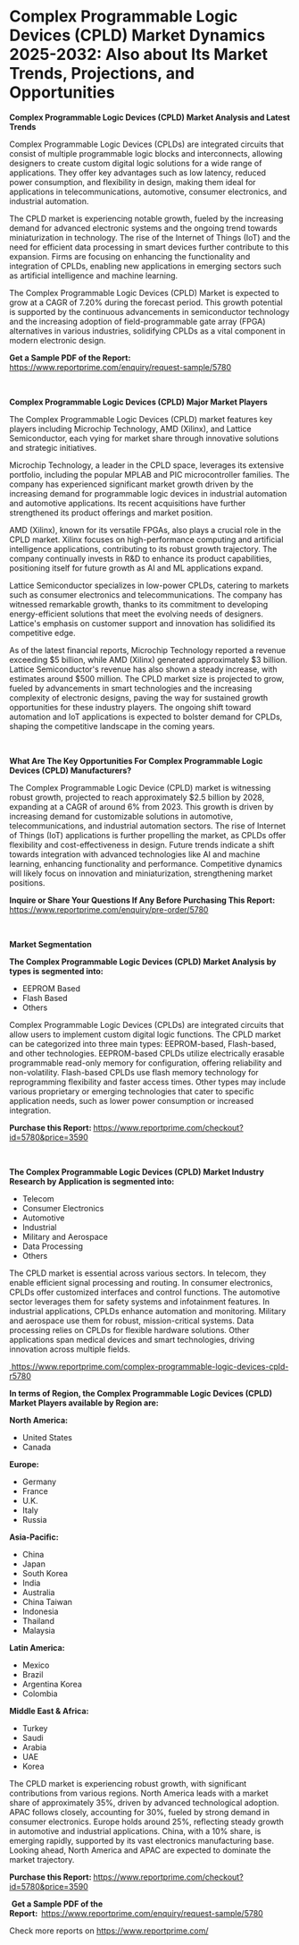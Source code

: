 <p><h1>Complex Programmable Logic Devices (CPLD) Market Dynamics 2025-2032: Also about Its Market Trends, Projections, and Opportunities</h1></p><p><strong>Complex Programmable Logic Devices (CPLD) Market Analysis and Latest Trends</strong></p>
<p><p>Complex Programmable Logic Devices (CPLDs) are integrated circuits that consist of multiple programmable logic blocks and interconnects, allowing designers to create custom digital logic solutions for a wide range of applications. They offer key advantages such as low latency, reduced power consumption, and flexibility in design, making them ideal for applications in telecommunications, automotive, consumer electronics, and industrial automation.</p><p>The CPLD market is experiencing notable growth, fueled by the increasing demand for advanced electronic systems and the ongoing trend towards miniaturization in technology. The rise of the Internet of Things (IoT) and the need for efficient data processing in smart devices further contribute to this expansion. Firms are focusing on enhancing the functionality and integration of CPLDs, enabling new applications in emerging sectors such as artificial intelligence and machine learning.</p><p>The Complex Programmable Logic Devices (CPLD) Market is expected to grow at a CAGR of 7.20% during the forecast period. This growth potential is supported by the continuous advancements in semiconductor technology and the increasing adoption of field-programmable gate array (FPGA) alternatives in various industries, solidifying CPLDs as a vital component in modern electronic design.</p></p>
<p><strong>Get a Sample PDF of the Report:&nbsp;</strong> <a href="https://www.reportprime.com/enquiry/request-sample/5780?utm_campaign=2626&utm_medium=2&utm_source=Github&utm_content=ia&utm_term=19032025&utm_id=complex-programmable-logic-devices-cpld">https://www.reportprime.com/enquiry/request-sample/5780</a></p>
<p>&nbsp;</p>
<p><strong>Complex Programmable Logic Devices (CPLD) Major Market Players</strong></p>
<p><p>The Complex Programmable Logic Devices (CPLD) market features key players including Microchip Technology, AMD (Xilinx), and Lattice Semiconductor, each vying for market share through innovative solutions and strategic initiatives. </p><p>Microchip Technology, a leader in the CPLD space, leverages its extensive portfolio, including the popular MPLAB and PIC microcontroller families. The company has experienced significant market growth driven by the increasing demand for programmable logic devices in industrial automation and automotive applications. Its recent acquisitions have further strengthened its product offerings and market position.</p><p>AMD (Xilinx), known for its versatile FPGAs, also plays a crucial role in the CPLD market. Xilinx focuses on high-performance computing and artificial intelligence applications, contributing to its robust growth trajectory. The company continually invests in R&D to enhance its product capabilities, positioning itself for future growth as AI and ML applications expand.</p><p>Lattice Semiconductor specializes in low-power CPLDs, catering to markets such as consumer electronics and telecommunications. The company has witnessed remarkable growth, thanks to its commitment to developing energy-efficient solutions that meet the evolving needs of designers. Lattice's emphasis on customer support and innovation has solidified its competitive edge.</p><p>As of the latest financial reports, Microchip Technology reported a revenue exceeding $5 billion, while AMD (Xilinx) generated approximately $3 billion. Lattice Semiconductor's revenue has also shown a steady increase, with estimates around $500 million. The CPLD market size is projected to grow, fueled by advancements in smart technologies and the increasing complexity of electronic designs, paving the way for sustained growth opportunities for these industry players. The ongoing shift toward automation and IoT applications is expected to bolster demand for CPLDs, shaping the competitive landscape in the coming years.</p></p>
<p>&nbsp;</p>
<p><strong>What Are The Key Opportunities For Complex Programmable Logic Devices (CPLD) Manufacturers?</strong></p>
<p><p>The Complex Programmable Logic Device (CPLD) market is witnessing robust growth, projected to reach approximately $2.5 billion by 2028, expanding at a CAGR of around 6% from 2023. This growth is driven by increasing demand for customizable solutions in automotive, telecommunications, and industrial automation sectors. The rise of Internet of Things (IoT) applications is further propelling the market, as CPLDs offer flexibility and cost-effectiveness in design. Future trends indicate a shift towards integration with advanced technologies like AI and machine learning, enhancing functionality and performance. Competitive dynamics will likely focus on innovation and miniaturization, strengthening market positions.</p></p>
<p><strong>Inquire or Share Your Questions If Any Before Purchasing This Report:</strong> <a href="https://www.reportprime.com/enquiry/pre-order/5780?utm_campaign=2626&utm_medium=2&utm_source=Github&utm_content=ia&utm_term=19032025&utm_id=complex-programmable-logic-devices-cpld">https://www.reportprime.com/enquiry/pre-order/5780</a></p>
<p>&nbsp;</p>
<p><strong>Market Segmentation</strong></p>
<p><strong>The Complex Programmable Logic Devices (CPLD) Market Analysis by types is segmented into:</strong></p>
<p><ul><li>EEPROM Based</li><li>Flash Based</li><li>Others</li></ul></p>
<p><p>Complex Programmable Logic Devices (CPLDs) are integrated circuits that allow users to implement custom digital logic functions. The CPLD market can be categorized into three main types: EEPROM-based, Flash-based, and other technologies. EEPROM-based CPLDs utilize electrically erasable programmable read-only memory for configuration, offering reliability and non-volatility. Flash-based CPLDs use flash memory technology for reprogramming flexibility and faster access times. Other types may include various proprietary or emerging technologies that cater to specific application needs, such as lower power consumption or increased integration.</p></p>
<p><strong>Purchase this Report:&nbsp;</strong><a href="https://www.reportprime.com/checkout?id=5780&price=3590&utm_campaign=2626&utm_medium=2&utm_source=Github&utm_content=ia&utm_term=19032025&utm_id=complex-programmable-logic-devices-cpld">https://www.reportprime.com/checkout?id=5780&price=3590</a></p>
<p>&nbsp;</p>
<p><strong>The Complex Programmable Logic Devices (CPLD) Market Industry Research by Application is segmented into:</strong></p>
<p><ul><li>Telecom</li><li>Consumer Electronics</li><li>Automotive</li><li>Industrial</li><li>Military and Aerospace</li><li>Data Processing</li><li>Others</li></ul></p>
<p><p>The CPLD market is essential across various sectors. In telecom, they enable efficient signal processing and routing. In consumer electronics, CPLDs offer customized interfaces and control functions. The automotive sector leverages them for safety systems and infotainment features. In industrial applications, CPLDs enhance automation and monitoring. Military and aerospace use them for robust, mission-critical systems. Data processing relies on CPLDs for flexible hardware solutions. Other applications span medical devices and smart technologies, driving innovation across multiple fields.</p></p>
<p><a href="https://www.reportprime.com/complex-programmable-logic-devices-cpld-r5780?utm_campaign=2626&utm_medium=2&utm_source=Github&utm_content=ia&utm_term=19032025&utm_id=complex-programmable-logic-devices-cpld">&nbsp;https://www.reportprime.com/complex-programmable-logic-devices-cpld-r5780</a></p>
<p><strong>In terms of Region, the Complex Programmable Logic Devices (CPLD) Market Players available by Region are:</strong></p>
<p>
    <p> <strong> North America: </strong>
        <ul>
            <li>United States</li>
            <li>Canada</li>
        </ul>
        </p> 
    <p> <strong> Europe: </strong>
        <ul>
            <li>Germany</li>
            <li>France</li>
            <li>U.K.</li>
            <li>Italy</li>
            <li>Russia</li>
        </ul>
        </p> 
    <p> <strong> Asia-Pacific: </strong>
        <ul>
            <li>China</li>
            <li>Japan</li>
            <li>South Korea</li>
            <li>India</li>
            <li>Australia</li>
            <li>China Taiwan</li>
            <li>Indonesia</li>
            <li>Thailand</li>
            <li>Malaysia</li>
        </ul>
        </p> 
    <p> <strong> Latin America: </strong>
        <ul>
            <li>Mexico</li>
            <li>Brazil</li>
            <li>Argentina Korea</li>
            <li>Colombia</li>
        </ul>
        </p> 
    <p> <strong> Middle East & Africa: </strong>
        <ul>
            <li>Turkey</li>
            <li>Saudi</li>
            <li>Arabia</li>
            <li>UAE</li>
            <li>Korea</li>
        </ul>
    </p>
    </p>
<p><p>The CPLD market is experiencing robust growth, with significant contributions from various regions. North America leads with a market share of approximately 35%, driven by advanced technological adoption. APAC follows closely, accounting for 30%, fueled by strong demand in consumer electronics. Europe holds around 25%, reflecting steady growth in automotive and industrial applications. China, with a 10% share, is emerging rapidly, supported by its vast electronics manufacturing base. Looking ahead, North America and APAC are expected to dominate the market trajectory.</p></p>
<p><strong>Purchase this Report: </strong><a href="https://www.reportprime.com/checkout?id=5780&price=3590&utm_campaign=2626&utm_medium=2&utm_source=Github&utm_content=ia&utm_term=19032025&utm_id=complex-programmable-logic-devices-cpld">https://www.reportprime.com/checkout?id=5780&price=3590</a></p>
<p>&nbsp;<strong>Get a Sample PDF of the Report:&nbsp;&nbsp;</strong><a href="https://www.reportprime.com/enquiry/request-sample/5780?utm_campaign=2626&utm_medium=2&utm_source=Github&utm_content=ia&utm_term=19032025&utm_id=complex-programmable-logic-devices-cpld">https://www.reportprime.com/enquiry/request-sample/5780</a></p>
<p><strong></strong></p>
<p>Check more reports on <a href="https://www.reportprime.com/?utm_campaign=2626&utm_medium=2&utm_source=Github&utm_content=ia&utm_term=19032025&utm_id=complex-programmable-logic-devices-cpld">https://www.reportprime.com/</a></p>